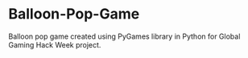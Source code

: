 # Balloon-Pop-Game
Balloon pop game created using PyGames library in Python for Global Gaming Hack Week project. 
